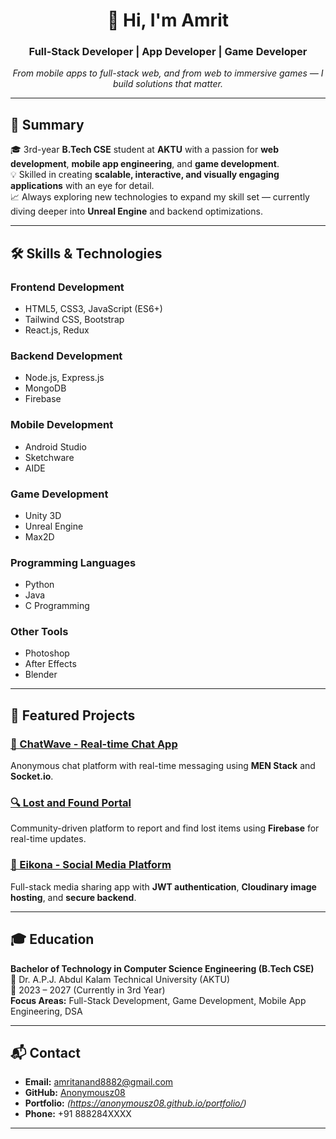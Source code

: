<h1 align="center">👋 Hi, I'm Amrit</h1>
<h3 align="center">Full-Stack Developer | App Developer | Game Developer</h3>
<p align="center">
  <em>From mobile apps to full-stack web, and from web to immersive games — I build solutions that matter.</em>
</p>

---

## 🧾 Summary
🎓 3rd-year **B.Tech CSE** student at **AKTU** with a passion for **web development**, **mobile app engineering**, and **game development**.  
💡 Skilled in creating **scalable, interactive, and visually engaging applications** with an eye for detail.  
📈 Always exploring new technologies to expand my skill set — currently diving deeper into **Unreal Engine** and backend optimizations.

---

## 🛠 Skills & Technologies

### **Frontend Development**
- HTML5, CSS3, JavaScript (ES6+)
- Tailwind CSS, Bootstrap
- React.js, Redux

### **Backend Development**
- Node.js, Express.js
- MongoDB
- Firebase

### **Mobile Development**
- Android Studio
- Sketchware
- AIDE

### **Game Development**
- Unity 3D
- Unreal Engine
- Max2D

### **Programming Languages**
- Python
- Java
- C Programming

### **Other Tools**
- Photoshop
- After Effects
- Blender

---

## 💼 Featured Projects

### [📡 ChatWave - Real-time Chat App](https://chatwave-musk.onrender.com/)
Anonymous chat platform with real-time messaging using **MEN Stack** and **Socket.io**.

### [🔍 Lost and Found Portal](https://anonymousz08.github.io/Lost-and-Found/)
Community-driven platform to report and find lost items using **Firebase** for real-time updates.

### [📸 Eikona - Social Media Platform](https://eikonaapp.onrender.com/)
Full-stack media sharing app with **JWT authentication**, **Cloudinary image hosting**, and **secure backend**.

---

## 🎓 Education
**Bachelor of Technology in Computer Science Engineering (B.Tech CSE)**  
📍 Dr. A.P.J. Abdul Kalam Technical University (AKTU)  
📅 2023 – 2027 (Currently in 3rd Year)  
**Focus Areas:** Full-Stack Development, Game Development, Mobile App Engineering, DSA

---

## 📬 Contact
- **Email:** [amritanand8882@gmail.com](mailto:amritanand8882@gmail.com)
- **GitHub:** [Anonymousz08](https://github.com/Anonymousz08)
- **Portfolio:** *(https://anonymousz08.github.io/portfolio/)*
- **Phone:** +91 888284XXXX

---

